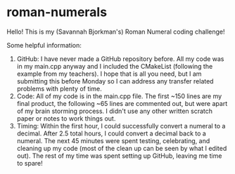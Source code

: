 # roman-numerals

Hello! This is my (Savannah Bjorkman's) Roman Numeral coding challenge!

Some helpful information:
1. GitHub: I have never made a GitHub repository before. All my code was in my main.cpp anyway and I included the CMakeList (following the example from my teachers). I hope that is all you need, but I am submitting this before Monday so I can address any transfer related problems with plenty of time.
2. Code: All of my code is in the main.cpp file. The first ~150 lines are my final product, the following ~65 lines are commented out, but were apart of my brain storming process. I didn't use any other written scratch paper or notes to work things out. 
3. Timing: Within the first hour, I could successfully convert a numeral to a decimal. After 2.5 total hours, I could convert a decimal back to a numeral. The next 45 minutes were spent testing, celebrating, and cleaning up my code (most of the clean up can be seen by what I edited out). The rest of my time was spent setting up GitHub, leaving me time to spare!
